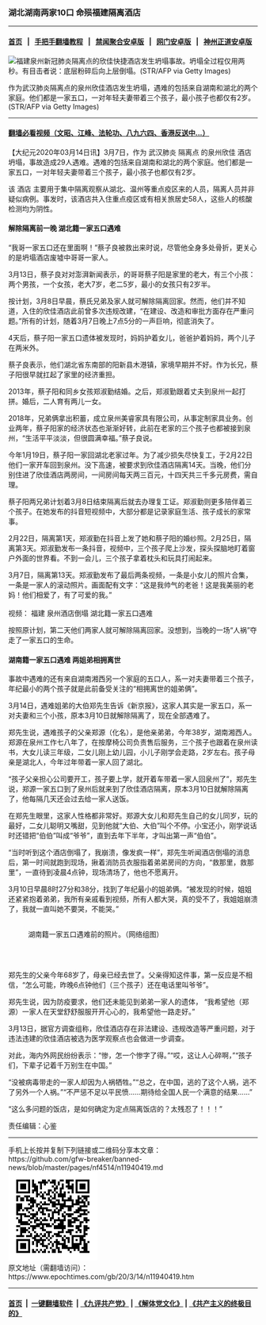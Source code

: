 ### 湖北湖南两家10口 命殒福建隔离酒店
------------------------

#### [首页](https://github.com/gfw-breaker/banned-news/blob/master/README.md) &nbsp;&nbsp;|&nbsp;&nbsp; [手把手翻墙教程](https://github.com/gfw-breaker/guides/wiki) &nbsp;&nbsp;|&nbsp;&nbsp; [禁闻聚合安卓版](https://github.com/gfw-breaker/bn-android) &nbsp;&nbsp;|&nbsp;&nbsp; [网门安卓版](https://github.com/oGate2/oGate) &nbsp;&nbsp;|&nbsp;&nbsp; [神州正道安卓版](https://github.com/SzzdOgate/update) 



<div><img alt="福建泉州新冠肺炎隔离点的欣佳快捷酒店发生坍塌事故。坍塌全过程仅用两秒。有目击者说：底层粉碎后向上层倒塌。(STR/AFP via Getty Images)" class="aligncenter wp-post-image" src="https://i.epochtimes.com/assets/uploads/2020/03/GettyImages-1205656053-600x400.jpg"/>
<div class="red16 caption">
 <p>
  作为武汉肺炎隔离点的泉州欣佳酒店发生坍塌，遇难的包括来自湖南和湖北的两个家庭。他们都是一家五口，一对年轻夫妻带着三个孩子，最小孩子也都仅有2岁。(STR/AFP via Getty Images)
 </p>
</div>
</div><hr/>

#### [翻墙必看视频（文昭、江峰、法轮功、八九六四、香港反送中...）](https://github.com/gfw-breaker/banned-news/blob/master/pages/link3.md)

<div><p>
 【大纪元2020年03月14日讯】3月7日，作为
 <ok href="https://www.epochtimes.com/gb/tag/%E6%AD%A6%E6%B1%89%E8%82%BA%E7%82%8E.html">
  武汉肺炎
 </ok>
 <ok href="https://www.epochtimes.com/gb/tag/%E9%9A%94%E7%A6%BB%E7%82%B9.html">
  隔离点
 </ok>
 的泉州欣佳
 <ok href="https://www.epochtimes.com/gb/tag/%E9%85%92%E5%BA%97.html">
  酒店
 </ok>
 坍塌，事故造成29人遇难。遇难的包括来自湖南和湖北的两个家庭。他们都是一家五口，一对年轻夫妻带着三个孩子，最小孩子也都仅有2岁。
</p>
<p>
 该
 <ok href="https://www.epochtimes.com/gb/tag/%E9%85%92%E5%BA%97.html">
  酒店
 </ok>
 主要用于集中隔离观察从湖北、温州等重点疫区来的人员，隔离人员并非疑似病例。事发时，该酒店共入住重点疫区或有相关旅居史58人，这些人的核酸检测均为阴性。
</p>
<h4>
 解除隔离前一晚 湖北籍一家五口遇难
</h4>
<p>
 “我哥一家五口还在里面啊！”蔡子良被救出来时说，尽管他全身多处骨折，更关心的是坍塌酒店废墟中哥哥一家人。
</p>
<p>
 3月13日，蔡子良对对澎湃新闻表示，的哥哥蔡子阳是家里的老大，有三个小孩：两个男孩，一个女孩，老大7岁，老二5岁，最小的女孩只有2岁半。
</p>
<p>
 按计划，3月8日早晨，蔡氏兄弟及家人就可解除隔离回家。然而，他们并不知道，入住的欣佳酒店此前曾多次违规改建，“在建设、改造和审批方面存在严重问题。”所有的计划，随着3月7日晚上7点5分的一声巨响，彻底消失了。
</p>
<p>
 4天后，蔡子阳一家五口遗体被发现时，妈妈护着女儿，爸爸护着妈妈，两个儿子在两米外。
</p>
<p>
 蔡子良表示，他们湖北省东南部的阳新县木港镇，家境早期并不好。作为长兄，蔡子阳很早就扛起了家里的经济重担。
</p>
<p>
 2013年，蔡子阳和同乡女孩郑淑勤结婚。之后，郑淑勤跟着丈夫到泉州一起打拼。婚后，二人育有两儿一女。
</p>
<p>
 2018年，兄弟俩拿出积蓄，成立泉州美睿家具有限公司，从事定制家具业务。创业两年，蔡子阳家的经济状态也渐渐好转，此前在老家的三个孩子也都被接到泉州，“生活平平淡淡，但很圆满幸福。”蔡子良说。
</p>
<p>
 今年1月19日，蔡子阳一家回湖北老家过年。为了减少损失尽快复工，于2月22日他们一家开车回到泉州。没下高速，被要求到欣佳酒店隔离14天。当晚，他们分别住进了欣佳酒店两房间，一间房间每天两三百元，十四天共三千多元房费，需自理。
</p>
<p>
 蔡子阳两兄弟计划着3月8日结束隔离后就去办理复工证。郑淑勤则更多陪伴着三个孩子。在她发布的抖音短视频中，大部分都是记录家庭生活、孩子成长的家常事。
</p>
<p>
 2月22日，隔离第1天，郑淑勤在抖音上发了她和蔡子阳的婚纱照。2月25日，隔离第3天。郑淑勤发布一条抖音，视频中，三个孩子爬上沙发，探头探脑地盯着窗户外面的世界看。不到一会儿，三个孩子拿着枕头和玩具打闹起来。
</p>
<p>
 3月7日，隔离第13天。郑淑勤发布了最后两条视频，一条是小女儿的照片合集，一条是一家人的滚动照片。画面配有文字：“这是我帅气的老爸！这是我美丽的老妈！他们相爱了，有了可爱的我。”
 <br/>
 <br/>
 视频：
 <ok href="https://www.epochtimes.com/gb/tag/%E7%A6%8F%E5%BB%BA.html">
  福建
 </ok>
 泉州酒店倒塌 湖北籍一家五口遇难
</p>
<p>
 按照原计划，第二天他们两家人就可解除隔离回家。没想到，当晚的一场“人祸”夺走了一家五口的生命。
</p>
<h4>
 湖南籍一家五口遇难 两姐弟相拥离世
</h4>
<p>
 事故中遇难的还有来自湖南湘西另一个家庭的五口人，系一对夫妻带着三个孩子，年纪最小的两个孩子就是此前备受关注的“相拥离世的姐弟俩”。
</p>
<p>
 3月14日，遇难姐弟的大伯郑先生告诉《新京报》，这家人其实是一家五口，系一对夫妻和三个小孩，原本3月10日就解除隔离了，现在全部遇难了。
</p>
<p>
 郑先生说，遇难孩子的父亲郑源（化名），是他亲弟弟，今年38岁，湖南湘西人。郑源在泉州工作七八年了，在按摩椅公司负责售后服务，三个孩子也跟着在泉州读书，大女儿读三年级，二女儿刚上幼儿园，小儿子刚学会走路，2岁左右。孩子母亲是湖北人，今年过年带着一家人回了湖北。
</p>
<p>
 “孩子父亲担心公司要开工，孩子要上学，就开着车带着一家人回泉州了”，郑先生说，郑源一家五口到了泉州后就来到了欣佳酒店隔离，原本3月10日就解除隔离了，他每隔几天还会过去给一家人送饭。
</p>
<p>
 在郑先生眼里，这家人性格都非常好。郑源大女儿和郑先生自己的女儿同岁，玩的最好，二女儿聪明又嘴甜，见到他就“大伯、大伯”叫个不停。小宝还小，刚学说话时还错把“伯伯”叫成“爷爷”，直到去年下半年，才叫出第一声“伯伯”。
</p>
<p>
 “当时听到这个酒店倒塌了，我崩溃，像发疯一样”，郑先生听闻酒店倒塌的消息后，第一时间就跑到现场，揪着消防员衣服指着弟弟房间的方向，“救那里，救那里”，一直待到凌晨4点钟，现场清场了，他也不愿离开。
</p>
<p>
 3月10日早晨8时27分和38分，找到了年纪最小的姐弟俩。“被发现的时候，姐姐还紧紧抱着弟弟，我所有亲戚看到视频，所有人都大哭，真的受不了，我姐姐崩溃了，我就一直叫她不要哭，不能哭。”
</p>
<figure class="wp-caption aligncenter" id="attachment_11940469" style="width: 450px">
 <ok href="http://i.epochtimes.com/assets/uploads/2020/03/FotoJet-1.jpg">
  <img alt="" class="wp-image-11940469 size-medium" src="http://i.epochtimes.com/assets/uploads/2020/03/FotoJet-1-450x450.jpg"/>
 </ok>
 <br/><figcaption class="wp-caption-text">
  湖南籍一家五口遇难前的照片。（网络组图）
 </figcaption><br/>
</figure><br/>
<p>
 郑先生的父亲今年68岁了，母亲已经去世了。父亲得知这件事，第一反应是不相信，“怎么可能，昨晚6点钟他们（三个孩子）还在电话里叫爷爷”。
</p>
<p>
 郑先生说，因为防疫要求，他们还未能见到弟弟一家人的遗体， “我希望他（郑源）一家人在天堂舒舒服服开开心心的，我希望他一路走好。”
</p>
<p>
 3月13日，据官方调查组称，欣佳酒店存在非法建设、违规改造等严重问题，对于违法违建的欣佳酒店被选为医学观察点也会做进一步调查。
</p>
<p>
 对此，海内外网民纷纷表示：“惨，怎一个惨字了得。”“哎，这让人心碎啊，”“孩子们，下辈子记着千万别生在中国。”
</p>
<p>
 “没被病毒带走的一家人却因为人祸牺牲。”“总之，在中国，逃的了这个人祸，逃不了另外一个人祸。”“不严惩不足以平民愤……期待给全国人民一个满意的结果……”
</p>
<p>
 “这么多问题的饭店，是如何确定为定点隔离饭店的？太残忍了！！！”
</p>
<p>
 责任编辑：心鉴
</p>
</div>
<hr/>
手机上长按并复制下列链接或二维码分享本文章：<br/>
https://github.com/gfw-breaker/banned-news/blob/master/pages/nf4514/n11940419.md <br/>
<a href='https://github.com/gfw-breaker/banned-news/blob/master/pages/nf4514/n11940419.md'><img src='https://github.com/gfw-breaker/banned-news/blob/master/pages/nf4514/n11940419.md.png'/></a> <br/>
原文地址（需翻墙访问）：https://www.epochtimes.com/gb/20/3/14/n11940419.htm


------------------------
#### [首页](https://github.com/gfw-breaker/banned-news/blob/master/README.md) &nbsp;|&nbsp; [一键翻墙软件](https://github.com/gfw-breaker/nogfw/blob/master/README.md) &nbsp;| [《九评共产党》](https://github.com/gfw-breaker/9ping.md/blob/master/README.md#九评之一评共产党是什么) | [《解体党文化》](https://github.com/gfw-breaker/jtdwh.md/blob/master/README.md) | [《共产主义的终极目的》](https://github.com/gfw-breaker/gczydzjmd.md/blob/master/README.md)


<img src='http://gfw-breaker.win/banned-news/pages/nf4514/n11940419.md' width='0px' height='0px'/>